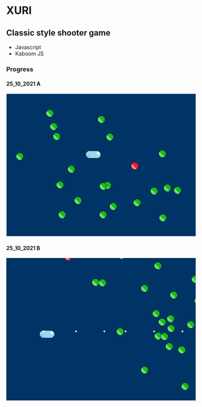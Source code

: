 # XURI

## Classic style shooter game

* Javascript
* Kaboom JS

### Progress

#### 25_10_2021 A
![Early screenshot 25_10_2021_a](/assets/readme/image1.png)

#### 25_10_2021 B
![Early screenshot 25_10_2021_b](/assets/readme/image2.png)